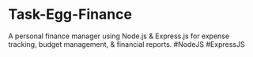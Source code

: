 # Task-Egg-Finance
A personal finance manager using Node.js &amp; Express.js for expense tracking, budget management, &amp; financial reports. #NodeJS #ExpressJS
